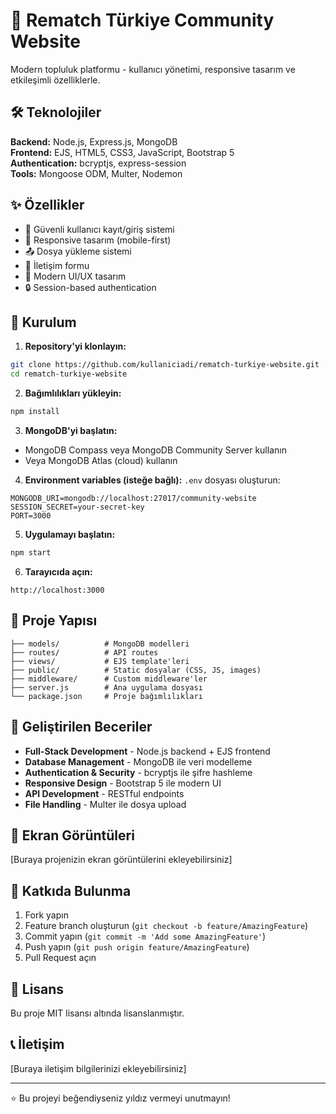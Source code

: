 # 🚀 Rematch Türkiye Community Website

Modern topluluk platformu - kullanıcı yönetimi, responsive tasarım ve etkileşimli özelliklerle.

## 🛠️ Teknolojiler

**Backend:** Node.js, Express.js, MongoDB  
**Frontend:** EJS, HTML5, CSS3, JavaScript, Bootstrap 5  
**Authentication:** bcryptjs, express-session  
**Tools:** Mongoose ODM, Multer, Nodemon

## ✨ Özellikler

- 🔐 Güvenli kullanıcı kayıt/giriş sistemi
- 📱 Responsive tasarım (mobile-first)
- 📤 Dosya yükleme sistemi
- 💬 İletişim formu
- 🎨 Modern UI/UX tasarım
- 🔒 Session-based authentication

## 🚀 Kurulum

1. **Repository'yi klonlayın:**
```bash
git clone https://github.com/kullaniciadi/rematch-turkiye-website.git
cd rematch-turkiye-website
```

2. **Bağımlılıkları yükleyin:**
```bash
npm install
```

3. **MongoDB'yi başlatın:**
- MongoDB Compass veya MongoDB Community Server kullanın
- Veya MongoDB Atlas (cloud) kullanın

4. **Environment variables (isteğe bağlı):**
`.env` dosyası oluşturun:
```
MONGODB_URI=mongodb://localhost:27017/community-website
SESSION_SECRET=your-secret-key
PORT=3000
```

5. **Uygulamayı başlatın:**
```bash
npm start
```

6. **Tarayıcıda açın:**
```
http://localhost:3000
```

## 📁 Proje Yapısı

```
├── models/          # MongoDB modelleri
├── routes/          # API routes
├── views/           # EJS template'leri
├── public/          # Static dosyalar (CSS, JS, images)
├── middleware/      # Custom middleware'ler
├── server.js        # Ana uygulama dosyası
└── package.json     # Proje bağımlılıkları
```

## 🎯 Geliştirilen Beceriler

- **Full-Stack Development** - Node.js backend + EJS frontend
- **Database Management** - MongoDB ile veri modelleme
- **Authentication & Security** - bcryptjs ile şifre hashleme
- **Responsive Design** - Bootstrap 5 ile modern UI
- **API Development** - RESTful endpoints
- **File Handling** - Multer ile dosya upload

## 📸 Ekran Görüntüleri

[Buraya projenizin ekran görüntülerini ekleyebilirsiniz]

## 🤝 Katkıda Bulunma

1. Fork yapın
2. Feature branch oluşturun (`git checkout -b feature/AmazingFeature`)
3. Commit yapın (`git commit -m 'Add some AmazingFeature'`)
4. Push yapın (`git push origin feature/AmazingFeature`)
5. Pull Request açın

## 📄 Lisans

Bu proje MIT lisansı altında lisanslanmıştır.

## 📞 İletişim

[Buraya iletişim bilgilerinizi ekleyebilirsiniz]

---

⭐ Bu projeyi beğendiyseniz yıldız vermeyi unutmayın! 